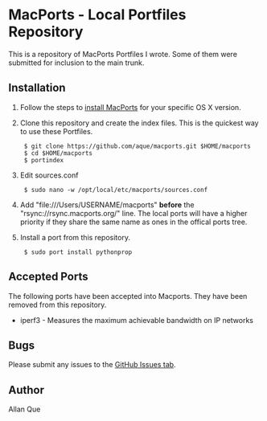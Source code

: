 # MacPorts - Local Portfiles Repository

This is a repository of MacPorts Portfiles I wrote. Some of them were submitted for inclusion to the main trunk.

## Installation

1. Follow the steps to [install MacPorts](https://www.macports.org/install.php) for your specific OS X version.
2. Clone this repository and create the index files. This is the quickest way to use these Portfiles.

        $ git clone https://github.com/aque/macports.git $HOME/macports
        $ cd $HOME/macports
        $ portindex

3. Edit sources.conf

        $ sudo nano -w /opt/local/etc/macports/sources.conf

4. Add "file:///Users/USERNAME/macports" **before** the "rsync://rsync.macports.org/" line. The local ports will have a higher priority if they share the same name as ones in the offical ports tree.
5. Install a port from this repository.

        $ sudo port install pythonprop

## Accepted Ports ##

The following ports have been accepted into Macports. They have been removed from this repository.

* iperf3 - Measures the maximum achievable bandwidth on IP networks

## Bugs

Please submit any issues to the [GitHub Issues tab](https://github.com/aque/macports/issues).

## Author

Allan Que
